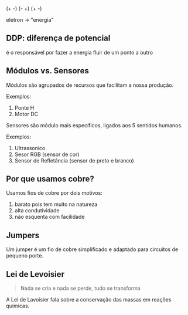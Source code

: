 (+ -) (- +) (+ -)

eletron -> "energia"

## DDP: diferença de potencial

é o responsável por fazer a energia fluir de um ponto a outro

## Módulos vs. Sensores

Módulos são agrupados de recursos que facilitam a nossa produção.

Exemplos:
1. Ponte H
2. Motor DC

Sensores são módulo mais específicos, ligados aos 5 sentidos humanos.

Exemplos:
1. Ultrassonico
2. Sesor RGB (sensor de cor)
3. Sensor de Refletância (sensor de preto e branco)

## Por que usamos cobre?

Usamos fios de cobre por dois motivos:

1. barato pois tem muito na natureza
2. alta condutividade
3. não esquenta com facilidade

## Jumpers

Um jumper é um fio de cobre simplificado e adaptado para circuitos de pequeno porte.

## Lei de Levoisier

> Nada se cria e nada se perde, tudo se transforma

A Lei de Lavoisier fala sobre a conservação das massas em reações químicas.
